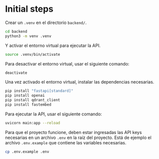 # Initial steps

Crear un `.venv` en el directorio `backend/`.

```bash
cd backend
python3 -m venv .venv
```

Y activar el entorno virtual para ejecutar la API.

```bash
source .venv/bin/activate
```

Para desactivar el entorno virtual, usar el siguiente comando:

```bash
deactivate
```

Una vez activado el entorno virtual, instalar las dependencias necesarias.

```bash
pip install "fastapi[standard]"
pip install openai
pip install qdrant_client
pip install fastembed
```

Para ejecutar la API, usar el siguiente comando:

```bash
uvicorn main:app --reload
```

Para que el proyecto funcione, deben estar ingresadas las API keys necesarias en un archivo `.env` en la raíz del proyecto. Está de ejemplo el archivo `.env.example` que contiene las variables necesarias.

```bash
cp .env.example .env
```
